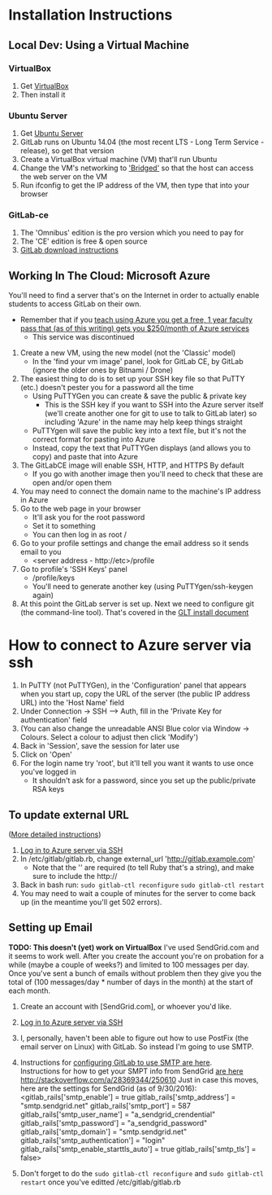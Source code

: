 
# Installation Instructions #

## Local Dev: Using a Virtual Machine ##
### VirtualBox ###

1. Get [VirtualBox](https://www.virtualbox.org/wiki/Downloads)
2. Then install it

### Ubuntu Server ###

1. Get [Ubuntu Server](http://www.ubuntu.com/download/server/install-ubuntu-server)
2. GitLab runs on Ubuntu 14.04 (the most recent LTS - Long Term Service - release), so get that version
3. Create a VirtualBox virtual machine (VM) that'll run Ubuntu
4. Change the VM's networking to ['Bridged'](http://askubuntu.com/questions/196118/how-to-access-localhost-on-virtualbox-host-machine) so that the host can access the web server on the VM
5. Run ifconfig to get the IP address of the VM, then type that into your browser

### GitLab-ce ##

1. The 'Omnibus' edition is the pro version which you need to pay for
2. The 'CE' edition is free & open source
3. [GitLab download instructions](https://about.gitlab.com/downloads/#ubuntu1404)

## Working In The Cloud: Microsoft Azure ##

You'll need to find a server that's on the Internet in order to actually enable students to access GitLab on their own.

- Remember that if you [teach using Azure you get a free, 1 year faculty pass that (as of this writing) gets you $250/month of Azure services](https://www.microsoftazurepass.com/azureu)
  - This service was discontinued

1. Create a new VM, using the new model (not the 'Classic' model)
    - In the 'find your vm image' panel, look for GitLab CE, by GitLab (ignore the older ones by Bitnami / Drone)
2. The easiest thing to do is to set up your SSH key file so that PuTTY (etc.) doesn't pester you for a password all the time
    - Using PuTTYGen you can create & save the public & private key
        - This is the SSH key if you want to SSH into the Azure server itself 
		(we'll create another one for git to use to talk to GitLab later) so including 'Azure' in the name may
		help keep things straight
    - PuTTYgen will save the public key into a text file, but it's not the correct format for pasting into Azure
    - Instead, copy the text that PuTTYGen displays (and allows you to copy) and paste that into Azure
3. The GitLabCE image will enable SSH, HTTP, and HTTPS By default
    - If you go with another image then you'll need to check that these are open and/or open them
4. You may need to connect the domain name to the machine's IP address in Azure
5. Go to the web page in your browser
    - It'll ask you for the root password
    - Set it to something
    - You can then log in as root / <your password>
6. Go to your profile settings and change the email address so it sends email to you
    - <server address - http://etc>/profile
7. Go to profile's 'SSH Keys' panel
    - <server address>/profile/keys
    - You'll need to generate another key (using PuTTYgen/ssh-keygen again)
8. At this point the GitLab server is set up. Next we need to configure git (the command-line tool). That's covered in the [GLT install document](glt_install.md)
	
#  <a name="Azure_SSH"></a> How to connect to Azure server via ssh
1. In PuTTY (not PuTTYGen), in the 'Configuration' panel that appears when you start up, copy the URL of the server (the public IP address URL) into the 'Host Name' field
2. Under Connection -> SSH --> Auth, fill in the 'Private Key for authentication' field
3. (You can also change the unreadable ANSI Blue color via Window -> Colours.  Select a colour to adjust then click 'Modify')
4. Back in 'Session', save the session for later use
5. Click on 'Open'
6. For the login name try 'root', but it'll tell you want it wants to use once you've logged in
   - It shouldn't ask for a password, since you set up the public/private RSA keys

## To update external URL
([More detailed instructions](http://stackoverflow.com/questions/19456129/how-to-change-url-of-a-working-gitlab-install/28005168#28005168))

1. [Log in to Azure server via SSH](#Azure_ssh)
2. In /etc/gitlab/gitlab.rb, change external_url 'http://gitlab.example.com'
   - Note that the '' are required (to tell Ruby that's a string), and make sure to include the http://
3. Back in bash run:
   `sudo gitlab-ctl reconfigure`
   `sudo gitlab-ctl restart`
4. You may need to wait a couple of minutes for the server to come back up (in the meantime you'll get 502 errors).

## Setting up Email ##

**TODO: This doesn't (yet) work on VirtualBox**
I've used SendGrid.com and it seems to work well.  After you create the account you're on probation for a while (maybe a couple of weeks?) and limited to 100 messages per day.  
Once you've sent a bunch of emails without problem then they give you the total of (100 messages/day * number of days in the month) at the start of each month.

1. Create an account with [SendGrid.com], or whoever you'd like.
2. [Log in to Azure server via SSH](#Azure_ssh)
3. I, personally, haven't been able to figure out how to use PostFix (the email server on Linux) with GitLab.  So instead I'm going to use SMTP.
4. Instructions for [configuring GitLab to use SMTP are here](https://gitlab.com/gitlab-org/omnibus-gitlab/blob/master/doc/settings/smtp.md).  
   Instructions for how to get your SMPT info from SendGrid [are here](https://sendgrid.com/docs/Integrate/index.html)
   http://stackoverflow.com/a/28369344/250610
Just in case this moves, here are the settings for SendGrid (as of 9/30/2016):
<gitlab_rails['smtp_enable'] = true
gitlab_rails['smtp_address'] = "smtp.sendgrid.net"
gitlab_rails['smtp_port'] = 587
gitlab_rails['smtp_user_name'] = "a_sendgrid_crendential"
gitlab_rails['smtp_password'] = "a_sendgrid_password"
gitlab_rails['smtp_domain'] = "smtp.sendgrid.net"
gitlab_rails['smtp_authentication'] = "login"
gitlab_rails['smtp_enable_starttls_auto'] = true
gitlab_rails['smtp_tls'] = false>


5. Don't forget to do the `sudo gitlab-ctl reconfigure` and `sudo gitlab-ctl restart` once you've editted /etc/gitlab/gitlab.rb


